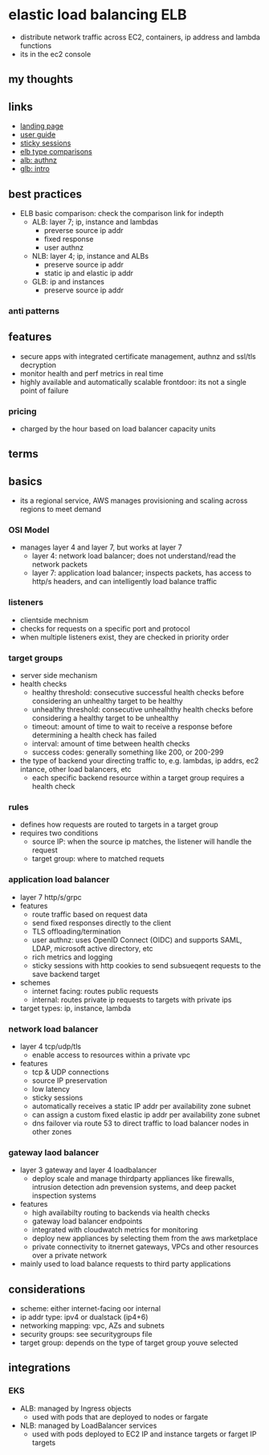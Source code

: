 # elastic load balancing ELB

- distribute network traffic across EC2, containers, ip address and lambda functions
- its in the ec2 console

## my thoughts

## links

- [landing page](https://aws.amazon.com/elasticloadbalancing/?did=ap_card&trk=ap_card)
- [user guide](https://docs.aws.amazon.com/elasticloadbalancing/latest/userguide/what-is-load-balancing.html)
- [sticky sessions](https://docs.aws.amazon.com/elasticloadbalancing/latest/application/sticky-sessions.html)
- [elb type comparisons](https://aws.amazon.com/elasticloadbalancing/features/#Product_comparisons)
- [alb: authnz](https://docs.aws.amazon.com/elasticloadbalancing/latest/application/listener-authenticate-users.html)
- [glb: intro](https://aws.amazon.com/blogs/aws/introducing-aws-gateway-load-balancer-easy-deployment-scalability-and-high-availability-for-partner-appliances/)

## best practices

- ELB basic comparison: check the comparison link for indepth
  - ALB: layer 7; ip, instance and lambdas
    - preverse source ip addr
    - fixed response
    - user authnz
  - NLB: layer 4; ip, instance and ALBs
    - preserve source ip addr
    - static ip and elastic ip addr
  - GLB: ip and instances
    - preserve source ip addr

### anti patterns

## features

- secure apps with integrated certificate management, authnz and ssl/tls decryption
- monitor health and perf metrics in real time
- highly available and automatically scalable frontdoor: its not a single point of failure

### pricing

- charged by the hour based on load balancer capacity units

## terms

## basics

- its a regional service, AWS manages provisioning and scaling across regions to meet demand

### OSI Model

- manages layer 4 and layer 7, but works at layer 7
  - layer 4: network load balancer; does not understand/read the network packets
  - layer 7: application load balancer; inspects packets, has access to http/s headers, and can intelligently load balance traffic

### listeners

- clientside mechnism
- checks for requests on a specific port and protocol
- when multiple listeners exist, they are checked in priority order

### target groups

- server side mechanism
- health checks
  - healthy threshold: consecutive successful health checks before considering an unhealthy target to be healthy
  - unhealthy threshold: consecutive unhealhthy health checks before considering a healthy target to be unhealthy
  - timeout: amount of time to wait to receive a response before determining a health check has failed
  - interval: amount of time between health checks
  - success codes: generally something like 200, or 200-299
- the type of backend your directing traffic to, e.g. lambdas, ip addrs, ec2 intance, other load balancers, etc
  - each specific backend resource within a target group requires a health check

### rules

- defines how requests are routed to targets in a target group
- requires two conditions
  - source IP: when the source ip matches, the listener will handle the request
  - target group: where to matched requets

### application load balancer

- layer 7 http/s/grpc
- features
  - route traffic based on request data
  - send fixed responses directly to the client
  - TLS offloading/termination
  - user authnz: uses OpenID Connect (OIDC) and supports SAML, LDAP, microsoft active directory, etc
  - rich metrics and logging
  - sticky sessions with http cookies to send subsueqent requests to the save backend target
- schemes
  - internet facing: routes public requests
  - internal: routes private ip requests to targets with private ips
- target types: ip, instance, lambda

### network load balancer

- layer 4 tcp/udp/tls
  - enable access to resources within a private vpc
- features
  - tcp & UDP connections
  - source IP preservation
  - low latency
  - sticky sessions
  - automatically receives a static IP addr per availability zone subnet
  - can assign a custom fixed elastic ip addr per availability zone subnet
  - dns failover via route 53 to direct traffic to load balancer nodes in other zones

### gateway laod balancer

- layer 3 gateway and layer 4 loadbalancer
  - deploy scale and manage thirdparty appliances like firewalls, intrusion detection adn prevension systems, and deep packet inspection systems
- features
  - high availabilty routing to backends via health checks
  - gateway load balancer endpoints
  - integrated with cloudwatch metrics for monitoring
  - deploy new appliances by selecting them from the aws marketplace
  - private connectivity to itnernet gateways, VPCs and other resources over a private network
- mainly used to load balance requests to third party applications

## considerations

- scheme: either internet-facing oor internal
- ip addr type: ipv4 or dualstack (ip4+6)
- networking mapping: vpc, AZs and subnets
- security groups: see securitygroups file
- target group: depends on the type of target group youve selected

## integrations

### EKS

- ALB: managed by Ingress objects
  - used with pods that are deployed to nodes or fargate
- NLB: managed by LoadBalancer services
  - used with pods deployed to EC2 IP and instance targets or farget IP targets
